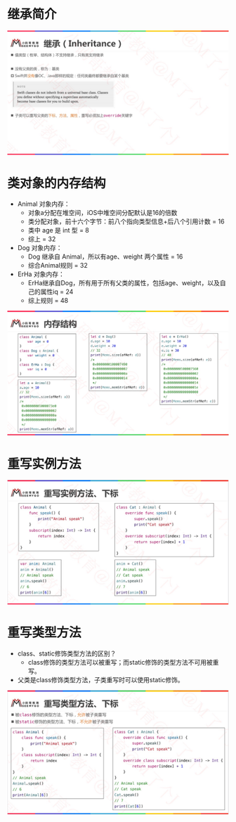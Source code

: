 

# 继承简介

![](media_09Inheritance/001.png)



# 类对象的内存结构

* Animal 对象内存：
    * 对象a分配在堆空间，iOS中堆空间分配默认是16的倍数
    * 类分配对象，前十六个字节：前八个指向类型信息+后八个引用计数 = 16
    * 类中 age 是 int 型 = 8
    * 综上 = 32
* Dog 对象内存：
    * Dog 继承自 Animal，所以有age、weight 两个属性 = 16
    * 综合Animal规则 = 32
* ErHa 对象内存：
    * ErHa继承自Dog，所有用于所有父类的属性，包括age、weight，以及自己的属性iq = 24
    * 综上规则 = 48

![](media_09Inheritance/002.png)



# 重写实例方法



![](media_09Inheritance/003.png)



# 重写类型方法

* class、static修饰类型方法的区别？
    * class修饰的类型方法可以被重写；而static修饰的类型方法不可用被重写。
* 父类是class修饰类型方法，子类重写时可以使用static修饰。

![](media_09Inheritance/004.png)









